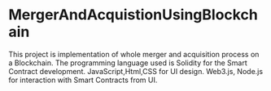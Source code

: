 # MergerAndAcquistionUsingBlockchain
This project is implementation of whole merger and acquisition process on a Blockchain. 
The programming language used is Solidity for the Smart Contract development. 
JavaScript,Html,CSS for UI design. Web3.js, Node.js for interaction with Smart Contracts from UI.
